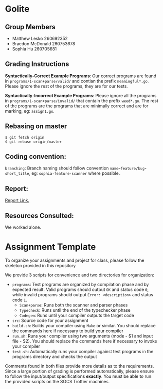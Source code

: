 # Golite

## Group Members
- Matthew Lesko 260692352
- Braedon McDonald 260753678
- Sophia Hu 260705681

## Grading Instructions
**Syntactically-Correct Example Programs**:
Our correct programs are found in `programs/1-scan+parse/valid/` and contian the prefix `meaningful*.go`. Please ignore the rest of the programs, they are for our tests.

**Syntactically-Incorrect Example Programs**:
Please ignore all the programs in `programs/1-scan+parse/invalid/` that contain the prefix `weed*.go`. The rest of the programs are the programs that are minimally correct and are for marking, eg: `assign1.go`.

## Rebasing on master
```
$ git fetch origin
$ git rebase origin/master
```

## Coding convention:

`branching`: Branch naming should follow convention `name`-`feature/bug`-`short_title`, eg: `sophia-feature-scanner` where possible.

## Report:

[Report Link.](https://paper.dropbox.com/doc/GoLite-Deliverable-1-Report--AurU1nCuNuN3fKv1OgcMTFcHAg-18wB5Wgr4INOjytUhIiwh)

## Resources Consulted:
We worked alone.

# Assignment Template

To organize your assignments and project for class, please follow the skeleton provided in this repository

We provide 3 scripts for convenience and two directories for organization:

* `programs`: Test programs are organized by compilation phase and by expected result. Valid programs should output `OK` and status code `0`, while invalid programs should output `Error: <description>` and status code `1`.
  * `Scan+parse`: Runs both the scanner and parser phases
  * `Typecheck`: Runs until the end of the typechecker phase
  * `Codegen`: Runs until your compiler outputs the target code
* `src`: Source code for your assignment
* `build.sh`: Builds your compiler using `Make` or similar. You should replace the commands here if necessary to build your compiler
* `run.sh`: Runs your compiler using two arguments (mode - $1 and input file - $2). You should replace the commands here if necessary to invoke your compiler
* `test.sh`: Automatically runs your compiler against test programs in the programs directory and checks the output

Comments found in both files provide more details as to the requirements. Since a large portion of grading is performed automatically, please ensure to follow the input/output specifications **exactly**. You must be able to run the provided scripts on the SOCS Trottier machines.
